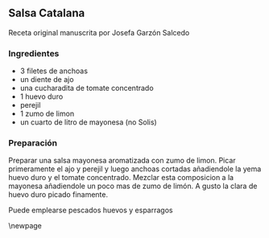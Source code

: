 ## Salsa Catalana

Receta original manuscrita por Josefa Garzón Salcedo

### Ingredientes

- 3 filetes de anchoas
- un diente de ajo
- una cucharadita de tomate concentrado
- 1 huevo duro
- perejil 
- 1 zumo de limon
- un cuarto de litro de mayonesa (no Solis)

### Preparación

Preparar una salsa mayonesa aromatizada con zumo de limon.
Picar primeramente el ajo y perejil y luego anchoas cortadas
añadiendole la yema huevo duro y el tomate concentrado.
Mezclar esta composicion a la mayonesa añadiendole un poco mas de zumo de limón.
A gusto la clara de huevo duro picado finamente.

Puede emplearse pescados huevos y esparragos

\newpage
